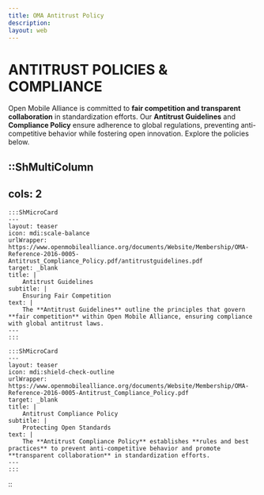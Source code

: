 ```yaml
--- 
title: OMA Antitrust Policy
description:
layout: web
---
```


# ANTITRUST POLICIES & COMPLIANCE

Open Mobile Alliance is committed to **fair competition and transparent collaboration** in standardization efforts. Our **Antitrust Guidelines** and **Compliance Policy** ensure adherence to global regulations, preventing anti-competitive behavior while fostering open innovation. Explore the policies below.  


::ShMultiColumn
---
cols: 2
---

    :::ShMicroCard
    ---
    layout: teaser
    icon: mdi:scale-balance
    urlWrapper: https://www.openmobilealliance.org/documents/Website/Membership/OMA-Reference-2016-0005-Antitrust_Compliance_Policy.pdf/antitrustguidelines.pdf
    target: _blank
    title: |
        Antitrust Guidelines
    subtitle: |
        Ensuring Fair Competition
    text: |
        The **Antitrust Guidelines** outline the principles that govern **fair competition** within Open Mobile Alliance, ensuring compliance with global antitrust laws.
    ---
    :::

    :::ShMicroCard
    ---
    layout: teaser
    icon: mdi:shield-check-outline
    urlWrapper: https://www.openmobilealliance.org/documents/Website/Membership/OMA-Reference-2016-0005-Antitrust_Compliance_Policy.pdf
    target: _blank
    title: |
        Antitrust Compliance Policy
    subtitle: |
        Protecting Open Standards
    text: |
        The **Antitrust Compliance Policy** establishes **rules and best practices** to prevent anti-competitive behavior and promote **transparent collaboration** in standardization efforts.
    ---
    :::

::